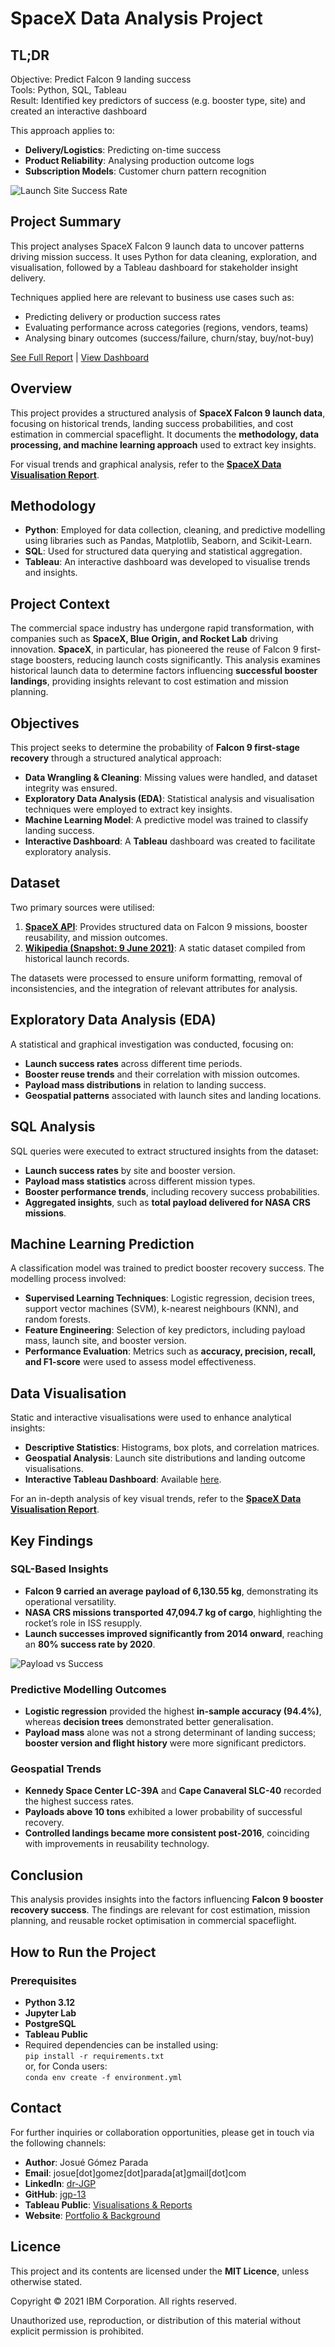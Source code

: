 # SpaceX Data Analysis Project  

## TL;DR

Objective: Predict Falcon 9 landing success  
Tools: Python, SQL, Tableau  
Result: Identified key predictors of success (e.g. booster type, site) and created an interactive dashboard

This approach applies to:
- **Delivery/Logistics**: Predicting on-time success
- **Product Reliability**: Analysing production outcome logs
- **Subscription Models**: Customer churn pattern recognition

![Launch Site Success Rate](https://raw.githubusercontent.com/jgp-13/SpaceX_project/master/figures/Launch_Site_Success_Rate.png)


## Project Summary

This project analyses SpaceX Falcon 9 launch data to uncover patterns driving mission success. It uses Python for data cleaning, exploration, and visualisation, followed by a Tableau dashboard for stakeholder insight delivery.

Techniques applied here are relevant to business use cases such as:
- Predicting delivery or production success rates
- Evaluating performance across categories (regions, vendors, teams)
- Analysing binary outcomes (success/failure, churn/stay, buy/not-buy)

[See Full Report](./DATA_VISUALISATION_REPORT.md) | [View Dashboard](https://public.tableau.com/app/profile/josuegomezparada/viz/SpaceX_17407674922060/Dashboard1)


## Overview  
This project provides a structured analysis of **SpaceX Falcon 9 launch data**, focusing on historical trends, landing success probabilities, and cost estimation in commercial spaceflight. It documents the **methodology, data processing, and machine learning approach** used to extract key insights.  

For visual trends and graphical analysis, refer to the **[SpaceX Data Visualisation Report](./DATA_VISUALISATION_REPORT.md)**.  


## Methodology  
- **Python**: Employed for data collection, cleaning, and predictive modelling using libraries such as Pandas, Matplotlib, Seaborn, and Scikit-Learn.  
- **SQL**: Used for structured data querying and statistical aggregation.  
- **Tableau**: An interactive dashboard was developed to visualise trends and insights.  

## Project Context  
The commercial space industry has undergone rapid transformation, with companies such as **SpaceX, Blue Origin, and Rocket Lab** driving innovation. **SpaceX**, in particular, has pioneered the reuse of Falcon 9 first-stage boosters, reducing launch costs significantly. This analysis examines historical launch data to determine factors influencing **successful booster landings**, providing insights relevant to cost estimation and mission planning.  

## Objectives  
This project seeks to determine the probability of **Falcon 9 first-stage recovery** through a structured analytical approach:  
- **Data Wrangling & Cleaning**: Missing values were handled, and dataset integrity was ensured.  
- **Exploratory Data Analysis (EDA)**: Statistical analysis and visualisation techniques were employed to extract key insights.  
- **Machine Learning Model**: A predictive model was trained to classify landing success.  
- **Interactive Dashboard**: A **Tableau** dashboard was created to facilitate exploratory analysis.  

## Dataset  
Two primary sources were utilised:  
1. **[SpaceX API](https://api.spacexdata.com/v4/cores/{core['core']})**: Provides structured data on Falcon 9 missions, booster reusability, and mission outcomes.  
2. **[Wikipedia (Snapshot: 9 June 2021)](https://en.wikipedia.org/w/index.php?title=List_of_Falcon_9_and_Falcon_Heavy_launches&oldid=1027686922)**: A static dataset compiled from historical launch records.  

The datasets were processed to ensure uniform formatting, removal of inconsistencies, and the integration of relevant attributes for analysis.  

## Exploratory Data Analysis (EDA)  
A statistical and graphical investigation was conducted, focusing on:  
- **Launch success rates** across different time periods.  
- **Booster reuse trends** and their correlation with mission outcomes.  
- **Payload mass distributions** in relation to landing success.  
- **Geospatial patterns** associated with launch sites and landing locations.  

## SQL Analysis  
SQL queries were executed to extract structured insights from the dataset:  
- **Launch success rates** by site and booster version.  
- **Payload mass statistics** across different mission types.  
- **Booster performance trends**, including recovery success probabilities.  
- **Aggregated insights**, such as **total payload delivered for NASA CRS missions**.  

## Machine Learning Prediction  
A classification model was trained to predict booster recovery success. The modelling process involved:  
- **Supervised Learning Techniques**: Logistic regression, decision trees, support vector machines (SVM), k-nearest neighbours (KNN), and random forests.  
- **Feature Engineering**: Selection of key predictors, including payload mass, launch site, and booster version.  
- **Performance Evaluation**: Metrics such as **accuracy, precision, recall, and F1-score** were used to assess model effectiveness.  

## Data Visualisation  
Static and interactive visualisations were used to enhance analytical insights:  
- **Descriptive Statistics**: Histograms, box plots, and correlation matrices.  
- **Geospatial Analysis**: Launch site distributions and landing outcome visualisations.  
- **Interactive Tableau Dashboard**: Available [here](https://public.tableau.com/views/SpaceX_17407674922060/Dashboard1?:language=en-GB).  

For an in-depth analysis of key visual trends, refer to the **[SpaceX Data Visualisation Report](./SpaceX_Data_Visualisation_Report.md)**.  

## Key Findings  
### SQL-Based Insights  
- **Falcon 9 carried an average payload of 6,130.55 kg**, demonstrating its operational versatility.  
- **NASA CRS missions transported 47,094.7 kg of cargo**, highlighting the rocket’s role in ISS resupply.  
- **Launch successes improved significantly from 2014 onward**, reaching an **80% success rate by 2020**.

![Payload vs Success](https://raw.githubusercontent.com/jgp-13/SpaceX_project/master/figures/Payload_Mass_vs_Success_BoxPlot.png)

### Predictive Modelling Outcomes  
- **Logistic regression** provided the highest **in-sample accuracy (94.4%)**, whereas **decision trees** demonstrated better generalisation.  
- **Payload mass** alone was not a strong determinant of landing success; **booster version and flight history** were more significant predictors.  

### Geospatial Trends  
- **Kennedy Space Center LC-39A** and **Cape Canaveral SLC-40** recorded the highest success rates.  
- **Payloads above 10 tons** exhibited a lower probability of successful recovery.  
- **Controlled landings became more consistent post-2016**, coinciding with improvements in reusability technology.  

## Conclusion  
This analysis provides insights into the factors influencing **Falcon 9 booster recovery success**. The findings are relevant for cost estimation, mission planning, and reusable rocket optimisation in commercial spaceflight.  

## How to Run the Project  
### Prerequisites  
- **Python 3.12**  
- **Jupyter Lab**  
- **PostgreSQL**  
- **Tableau Public**  
- Required dependencies can be installed using:  
  ```pip install -r requirements.txt```  
  or, for Conda users:  
  ```conda env create -f environment.yml```

## Contact  

For further inquiries or collaboration opportunities, please get in touch via the following channels:  

- **Author**: Josué Gómez Parada  
- **Email**: josue[dot]gomez[dot]parada[at]gmail[dot]com
- **LinkedIn**: [dr-JGP](https://www.linkedin.com/in/dr-jgp)  
- **GitHub**: [jgp-13](https://github.com/jgp-13)  
- **Tableau Public**: [Visualisations & Reports](https://public.tableau.com/app/profile/josue.gomez.parada/)  
- **Website**: [Portfolio & Background](https://public.tableau.com/app/profile/josue.gomez.parada/)  

## Licence  

This project and its contents are licensed under the **MIT Licence**, unless otherwise stated.  

Copyright © 2021 IBM Corporation. All rights reserved.  

Unauthorized use, reproduction, or distribution of this material without explicit permission is prohibited.  


